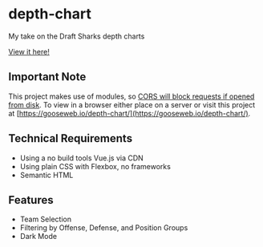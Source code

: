 # depth-chart

My take on the Draft Sharks depth charts

[View it here!](https://gooseweb.io/depth-chart/)

## Important Note

This project makes use of modules, so [CORS will block requests if opened from disk](https://stackoverflow.com/a/72906725/3774582). To view in a browser either place on a server or visit this project at [https://gooseweb.io/depth-chart/](https://gooseweb.io/depth-chart/).

## Technical Requirements

- Using a no build tools Vue.js via CDN
- Using plain CSS with Flexbox, no frameworks
- Semantic HTML

## Features

- Team Selection
- Filtering by Offense, Defense, and Position Groups
- Dark Mode
